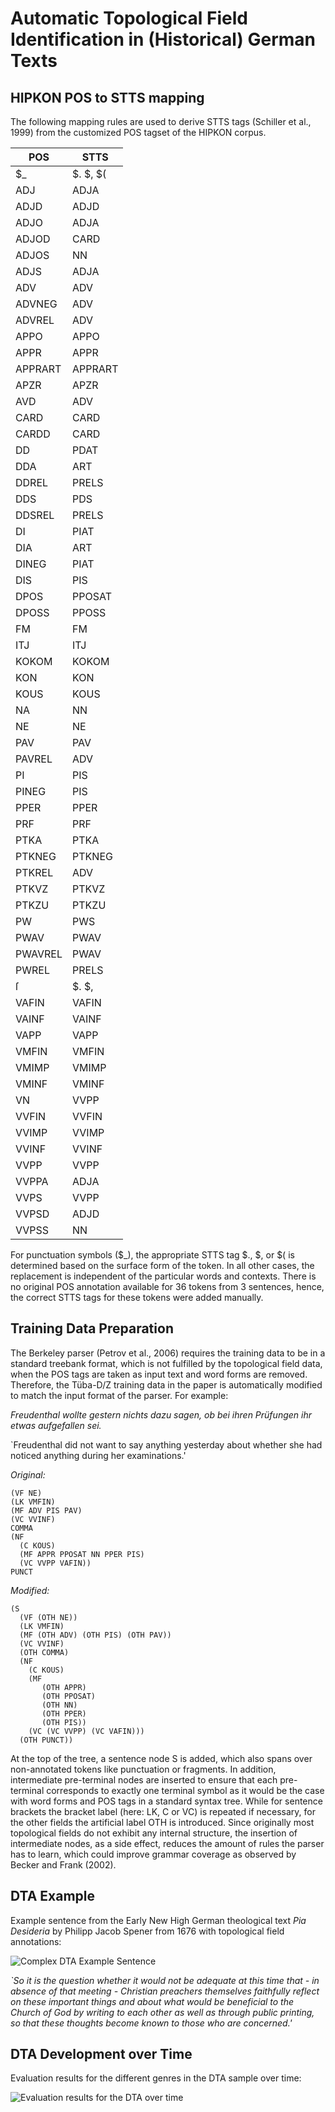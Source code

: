 # Automatic Topological Field Identification in (Historical) German Texts


## HIPKON POS to STTS mapping

The following mapping rules are used to derive STTS tags (Schiller et al., 1999) from the customized POS tagset of the HIPKON corpus. 

**POS**	| **STTS**
----|---------
$_	| $. $, $(
ADJ	|	ADJA
ADJD	|	ADJD
ADJO	|	ADJA
ADJOD	|	CARD
ADJOS	|	NN
ADJS	|	ADJA
ADV	|	ADV
ADVNEG	|	ADV
ADVREL	|	ADV
APPO	|	APPO
APPR	|	APPR
APPRART	|	APPRART
APZR	|	APZR
AVD	|	ADV
CARD	|	CARD
CARDD	|	CARD
DD	|	PDAT
DDA	|	ART
DDREL	|	PRELS
DDS	|	PDS
DDSREL	|	PRELS
DI	|	PIAT
DIA	|	ART
DINEG	|	PIAT
DIS	|	PIS
DPOS	|	PPOSAT
DPOSS	|	PPOSS
FM	|	FM
ITJ	|	ITJ
KOKOM	|	KOKOM
KON	|	KON
KOUS	|	KOUS
NA	|	NN
NE	|	NE
PAV	|	PAV
PAVREL	|	ADV
PI	|	PIS
PINEG	|	PIS
PPER	|	PPER
PRF	|	PRF
PTKA	|	PTKA
PTKNEG	|	PTKNEG
PTKREL	|	ADV
PTKVZ	|	PTKVZ
PTKZU	|	PTKZU
PW	|	PWS
PWAV	|	PWAV
PWAVREL	|	PWAV
PWREL	|	PRELS
ſ	|	$. $,
VAFIN	|	VAFIN
VAINF	|	VAINF
VAPP	|	VAPP
VMFIN	|	VMFIN
VMIMP	|	VMIMP
VMINF	|	VMINF
VN	|	VVPP
VVFIN	|	VVFIN
VVIMP	|	VVIMP
VVINF	|	VVINF
VVPP	|	VVPP
VVPPA	|	ADJA
VVPS	|	VVPP
VVPSD	|	ADJD
VVPSS	|	NN

For punctuation symbols ($\_), the appropriate STTS tag $., $, or $( is determined based on the surface form of the token. In all other cases, the replacement is independent of the particular words and contexts. There is no original POS annotation available for 36 tokens from 3 sentences, hence, the correct STTS tags for these tokens were added manually.

## Training Data Preparation

The Berkeley parser (Petrov et al., 2006) requires the training data to be in a standard treebank format, which is not fulfilled by the topological field data, when the POS tags are taken as input text and word forms are removed. Therefore, the Tüba-D/Z training data in the paper is automatically modified to match the input format of the parser. For example:

*Freudenthal wollte gestern nichts dazu sagen, ob bei ihren Prüfungen ihr etwas aufgefallen sei.*

`Freudenthal did not want to say anything yesterday about whether she had noticed anything during her examinations.'

*Original:*
```
(VF NE)
(LK VMFIN)
(MF ADV PIS PAV)
(VC VVINF)
COMMA
(NF
  (C KOUS)
  (MF APPR PPOSAT NN PPER PIS)
  (VC VVPP VAFIN))
PUNCT
```

*Modified:*
```
(S
  (VF (OTH NE))
  (LK VMFIN)
  (MF (OTH ADV) (OTH PIS) (OTH PAV))
  (VC VVINF)
  (OTH COMMA)
  (NF
    (C KOUS)
    (MF
       (OTH APPR)
       (OTH PPOSAT)
       (OTH NN)
       (OTH PPER)
       (OTH PIS))
    (VC (VC VVPP) (VC VAFIN)))
  (OTH PUNCT))
```

At the top of the tree, a sentence node S is added, which also spans over non-annotated tokens like punctuation or fragments. In addition, intermediate pre-terminal nodes are inserted to ensure that each pre-terminal corresponds to exactly one terminal symbol as it would be the case with word forms and POS tags in a standard syntax tree. While for sentence brackets the bracket label (here: LK, C or VC) is repeated if necessary, for the other fields the artificial label OTH is introduced. Since originally most topological fields do not exhibit any internal structure, the insertion of intermediate nodes, as a side effect, reduces the amount of rules the parser has to learn, which could improve grammar coverage as observed by Becker and Frank (2002).

## DTA Example

Example sentence from the Early New High German theological text *Pia Desideria* by Philipp Jacob Spener from 1676 with topological field annotations:

![Complex DTA Example Sentence](/img/DTA_sent.png)

*`So it is the question whether it would not be adequate at this time that - in absence of that meeting - Christian preachers themselves faithfully reflect on these important things and about what would be beneficial to the Church of God by writing to each other as well as through public printing, so that these thoughts become known to those who are concerned.'*

## DTA Development over Time

Evaluation results for the different genres in the DTA sample over time:

![Evaluation results for the DTA over time](/img/dta_fscore_time.png)

